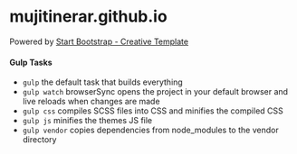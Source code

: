 # mujitinerar.github.io 

Powered by [Start Bootstrap - Creative Template](https://startbootstrap.com/template-overviews/creative/)

#### Gulp Tasks

- `gulp` the default task that builds everything
- `gulp watch` browserSync opens the project in your default browser and live reloads when changes are made
- `gulp css` compiles SCSS files into CSS and minifies the compiled CSS
- `gulp js` minifies the themes JS file
- `gulp vendor` copies dependencies from node_modules to the vendor directory